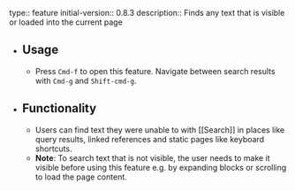 type:: feature
initial-version:: 0.8.3
description:: Finds any text that is visible or loaded into the current page

- ## Usage
	- Press `Cmd-f` to open this feature. Navigate between search results with `Cmd-g` and `Shift-cmd-g`.
- ## Functionality
	- Users can find text they were unable to with [[Search]] in places like query results, linked references and static pages like keyboard shortcuts.
	- __Note__: To search text that is not visible, the user needs to make it visible before using this feature e.g. by expanding blocks or scrolling to load the page content.